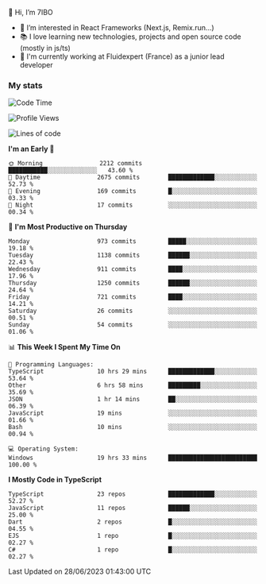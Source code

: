 👋 Hi, I’m 7IBO

- 👀 I’m interested in React Frameworks (Next.js, Remix.run...)
- 📚 I love learning new technologies, projects and open source code (mostly in js/ts)
- 💼 I'm currently working at Fluidexpert (France) as a junior lead developer

### My stats
<!--START_SECTION:waka-->
![Code Time](http://img.shields.io/badge/Code%20Time-51%20hrs%2055%20mins-blue)

![Profile Views](http://img.shields.io/badge/Profile%20Views-0-blue)

![Lines of code](https://img.shields.io/badge/From%20Hello%20World%20I%27ve%20Written-6.8%20million%20lines%20of%20code-blue)

**I'm an Early 🐤** 

```text
🌞 Morning                2212 commits        ███████████░░░░░░░░░░░░░░   43.60 % 
🌆 Daytime                2675 commits        █████████████░░░░░░░░░░░░   52.73 % 
🌃 Evening                169 commits         █░░░░░░░░░░░░░░░░░░░░░░░░   03.33 % 
🌙 Night                  17 commits          ░░░░░░░░░░░░░░░░░░░░░░░░░   00.34 % 
```
📅 **I'm Most Productive on Thursday** 

```text
Monday                   973 commits         █████░░░░░░░░░░░░░░░░░░░░   19.18 % 
Tuesday                  1138 commits        ██████░░░░░░░░░░░░░░░░░░░   22.43 % 
Wednesday                911 commits         ████░░░░░░░░░░░░░░░░░░░░░   17.96 % 
Thursday                 1250 commits        ██████░░░░░░░░░░░░░░░░░░░   24.64 % 
Friday                   721 commits         ████░░░░░░░░░░░░░░░░░░░░░   14.21 % 
Saturday                 26 commits          ░░░░░░░░░░░░░░░░░░░░░░░░░   00.51 % 
Sunday                   54 commits          ░░░░░░░░░░░░░░░░░░░░░░░░░   01.06 % 
```


📊 **This Week I Spent My Time On** 

```text
💬 Programming Languages: 
TypeScript               10 hrs 29 mins      █████████████░░░░░░░░░░░░   53.64 % 
Other                    6 hrs 58 mins       █████████░░░░░░░░░░░░░░░░   35.69 % 
JSON                     1 hr 14 mins        ██░░░░░░░░░░░░░░░░░░░░░░░   06.39 % 
JavaScript               19 mins             ░░░░░░░░░░░░░░░░░░░░░░░░░   01.66 % 
Bash                     10 mins             ░░░░░░░░░░░░░░░░░░░░░░░░░   00.94 % 

💻 Operating System: 
Windows                  19 hrs 33 mins      █████████████████████████   100.00 % 
```

**I Mostly Code in TypeScript** 

```text
TypeScript               23 repos            █████████████░░░░░░░░░░░░   52.27 % 
JavaScript               11 repos            ██████░░░░░░░░░░░░░░░░░░░   25.00 % 
Dart                     2 repos             █░░░░░░░░░░░░░░░░░░░░░░░░   04.55 % 
EJS                      1 repo              █░░░░░░░░░░░░░░░░░░░░░░░░   02.27 % 
C#                       1 repo              █░░░░░░░░░░░░░░░░░░░░░░░░   02.27 % 
```




 Last Updated on 28/06/2023 01:43:00 UTC
<!--END_SECTION:waka-->
